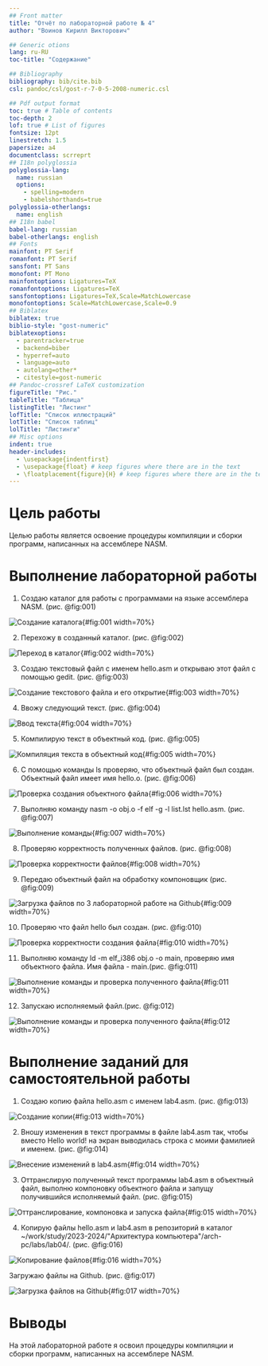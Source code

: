 ```yaml
---
## Front matter
title: "Отчёт по лабораторной работе № 4"
author: "Воинов Кирилл Викторович"

## Generic otions
lang: ru-RU
toc-title: "Содержание"

## Bibliography
bibliography: bib/cite.bib
csl: pandoc/csl/gost-r-7-0-5-2008-numeric.csl

## Pdf output format
toc: true # Table of contents
toc-depth: 2
lof: true # List of figures
fontsize: 12pt
linestretch: 1.5
papersize: a4
documentclass: scrreprt
## I18n polyglossia
polyglossia-lang:
  name: russian
  options:
	- spelling=modern
	- babelshorthands=true
polyglossia-otherlangs:
  name: english
## I18n babel
babel-lang: russian
babel-otherlangs: english
## Fonts
mainfont: PT Serif
romanfont: PT Serif
sansfont: PT Sans
monofont: PT Mono
mainfontoptions: Ligatures=TeX
romanfontoptions: Ligatures=TeX
sansfontoptions: Ligatures=TeX,Scale=MatchLowercase
monofontoptions: Scale=MatchLowercase,Scale=0.9
## Biblatex
biblatex: true
biblio-style: "gost-numeric"
biblatexoptions:
  - parentracker=true
  - backend=biber
  - hyperref=auto
  - language=auto
  - autolang=other*
  - citestyle=gost-numeric
## Pandoc-crossref LaTeX customization
figureTitle: "Рис."
tableTitle: "Таблица"
listingTitle: "Листинг"
lofTitle: "Список иллюстраций"
lotTitle: "Список таблиц"
lolTitle: "Листинги"
## Misc options
indent: true
header-includes:
  - \usepackage{indentfirst}
  - \usepackage{float} # keep figures where there are in the text
  - \floatplacement{figure}{H} # keep figures where there are in the text
---
```


# Цель работы

Целью работы является освоение процедуры компиляции и сборки программ, написанных на ассемблере NASM.

# Выполнение лабораторной работы

1. Создаю каталог для работы с программами на языке ассемблера NASM. (рис. @fig:001)

![Создание каталога](image/l1.png){#fig:001 width=70%}

2. Перехожу в созданный каталог. (рис. @fig:002)

![Переход в каталог](image/l2.png){#fig:002 width=70%}

3. Создаю текстовый файл с именем hello.asm и открываю этот файл с помощью gedit. (рис. @fig:003)

![Создание текстового файла и его открытие](image/l3.png){#fig:003 width=70%}

4. Ввожу следующий текст. (рис. @fig:004)

![Ввод текста](image/text.png){#fig:004 width=70%}

5. Компилирую текст в объектный код. (рис. @fig:005)

![Компиляция текста в объектный код](image/l4.png){#fig:005 width=70%}

6. С помощью команды ls проверяю, что объектный файл был создан. Объектный файл имеет имя hello.o. (рис. @fig:006)

![Проверка создания объектного файла](image/l5.png){#fig:006 width=70%}

7. Выполняю команду nasm -o obj.o -f elf -g -l list.lst hello.asm. (рис. @fig:007)

![Выполнение команды](image/nasm.png){#fig:007 width=70%}

8. Проверяю корректность полученных файлов. (рис. @fig:008)

![Проверка корректности файлов](image/l6.png){#fig:008 width=70%}

9. Передаю объектный файл на обработку компоновщик (рис. @fig:009)

![Загрузка файлов по 3 лабораторной работе на Github](image/l10.png){#fig:009 width=70%}

10. Проверяю что файл hello был создан. (рис. @fig:010)

![Проверка корректности создания файла](image/l11.png){#fig:010 width=70%}

11. Выполняю команду ld -m elf_i386 obj.o -o main, проверяю имя объектного файла. Имя файла - main.(рис. @fig:011)

![Выполнение команды и проверка полученного файла](image/l12.png){#fig:011 width=70%}

12. Запускаю исполняемый файл.(рис. @fig:012)

![Выполнение команды и проверка полученного файла](image/l13.png){#fig:012 width=70%}

# Выполнение заданий для самостоятельной работы

1. Создаю копию файла hello.asm с именем lab4.asm. (рис. @fig:013)

![Создание копии](image/l14.png){#fig:013 width=70%}

2. Вношу изменения в текст программы в файле lab4.asm так, чтобы вместо Hello world! на экран выводилась строка с моими фамилией и именем. (рис. @fig:014)

![Внесение изменений в lab4.asm](image/l16.png){#fig:014 width=70%}

3. Оттранслирую полученный текст программы lab4.asm в объектный файл, выполню компоновку объектного файла и запущу получившийся исполняемый файл. (рис. @fig:015)

![Оттранслирование, компоновка и запуска файла](image/lab4.png){#fig:015 width=70%}

4. Копирую файлы hello.asm и lab4.asm в репозиторий в каталог ~/work/study/2023-2024/"Архитектура компьютера"/arch-pc/labs/lab04/. (рис. @fig:016)

![Копирование файлов](image/l19.png){#fig:016 width=70%}

Загружаю файлы на Github. (рис. @fig:017)

![Загрузка файлов на Github](image/l20.png){#fig:017 width=70%}

# Выводы

На этой лабораторной работе я освоил процедуры компиляции и сборки программ, написанных на ассемблере NASM.
